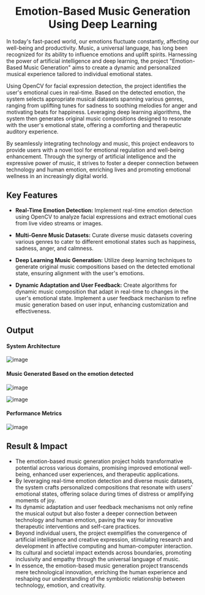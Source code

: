 <h1 align="center">Emotion-Based Music Generation Using Deep Learning</h1>

In today's fast-paced world, our emotions fluctuate constantly, affecting our well-being and productivity. Music, a universal language, has long been recognized for its ability to influence emotions and uplift spirits. Harnessing the power of artificial intelligence and deep learning, the project "Emotion-Based Music Generation" aims to create a dynamic and personalized musical experience tailored to individual emotional states.

Using OpenCV for facial expression detection, the project identifies the user's emotional cues in real-time. Based on the detected emotion, the system selects appropriate musical datasets spanning various genres, ranging from uplifting tunes for sadness to soothing melodies for anger and motivating beats for happiness. Leveraging deep learning algorithms, the system then generates original music compositions designed to resonate with the user's emotional state, offering a comforting and therapeutic auditory experience.

By seamlessly integrating technology and music, this project endeavors to provide users with a novel tool for emotional regulation and well-being enhancement. Through the synergy of artificial intelligence and the expressive power of music, it strives to foster a deeper connection between technology and human emotion, enriching lives and promoting emotional wellness in an increasingly digital world.

## Key Features

* **Real-Time Emotion Detection:** Implement real-time emotion detection using OpenCV to analyze facial expressions and extract emotional cues from live video streams or images.

* **Multi-Genre Music Datasets:** Curate diverse music datasets covering various genres to cater to different emotional states such as happiness, sadness, anger, and calmness.

* **Deep Learning Music Generation:** Utilize deep learning techniques to generate original music compositions based on the detected emotional state, ensuring alignment with the user's emotions.

* **Dynamic Adaptation and User Feedback:** Create algorithms for dynamic music composition that adapt in real-time to changes in the user's emotional state. Implement a user feedback mechanism to refine music generation based on user input, enhancing customization and effectiveness.


## Output

#### System Architecture

![image](https://github.com/Sugan2002/Project-1_Emotion-Based-Music-Generation-Using-Deep-Learning/assets/77089743/ce9bdd0b-c587-4211-85d2-c61d1c655540)

#### Music Generated Based on the emotion detected

![image](https://github.com/Sugan2002/Project-1_Emotion-Based-Music-Generation-Using-Deep-Learning/assets/77089743/dd0b9060-f075-4447-8998-00009ff6c3b2)

![image](https://github.com/Sugan2002/Project-1_Emotion-Based-Music-Generation-Using-Deep-Learning/assets/77089743/e337ee57-4311-4673-bb6b-647b9d6a0028)

#### Performance Metrics

![image](https://github.com/Sugan2002/Project-1_Emotion-Based-Music-Generation-Using-Deep-Learning/assets/77089743/d570aba3-cc7e-4c39-9b70-456a52097de3)


## Result & Impact

* The emotion-based music generation project holds transformative potential across various domains, promising improved emotional well-being, enhanced user experiences, and therapeutic applications.
* By leveraging real-time emotion detection and diverse music datasets, the system crafts personalized compositions that resonate with users' emotional states, offering solace during times of distress or amplifying moments of joy.
* Its dynamic adaptation and user feedback mechanisms not only refine the musical output but also foster a deeper connection between technology and human emotion, paving the way for innovative therapeutic interventions and self-care practices.
* Beyond individual users, the project exemplifies the convergence of artificial intelligence and creative expression, stimulating research and development in affective computing and human-computer interaction.
* Its cultural and societal impact extends across boundaries, promoting inclusivity and empathy through the universal language of music.
* In essence, the emotion-based music generation project transcends mere technological innovation, enriching the human experience and reshaping our understanding of the symbiotic relationship between technology, emotion, and creativity.

